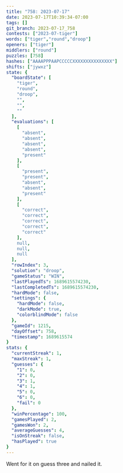 ```yaml
---
title: "758: 2023-07-17"
date: 2023-07-17T10:39:34-07:00
tags: []
git_branch: 2023-07-17_758
contests: ["2023-07-tiger"]
words: ["tiger","round","droop"]
openers: ["tiger"]
middlers: ["round"]
puzzles: [758]
hashes: ["AAAAPPPAAPCCCCCXXXXXXXXXXXXXXX"]
shifts: ["jywxz"]
state: {
  "boardState": [
    "tiger",
    "round",
    "droop",
    "",
    "",
    ""
  ],
  "evaluations": [
    [
      "absent",
      "absent",
      "absent",
      "absent",
      "present"
    ],
    [
      "present",
      "present",
      "absent",
      "absent",
      "present"
    ],
    [
      "correct",
      "correct",
      "correct",
      "correct",
      "correct"
    ],
    null,
    null,
    null
  ],
  "rowIndex": 3,
  "solution": "droop",
  "gameStatus": "WIN",
  "lastPlayedTs": 1689615574230,
  "lastCompletedTs": 1689615574230,
  "hardMode": false,
  "settings": {
    "hardMode": false,
    "darkMode": true,
    "colorblindMode": false
  },
  "gameId": 1215,
  "dayOffset": 758,
  "timestamp": 1689615574
}
stats: {
  "currentStreak": 1,
  "maxStreak": 1,
  "guesses": {
    "1": 0,
    "2": 0,
    "3": 1,
    "4": 1,
    "5": 0,
    "6": 0,
    "fail": 0
  },
  "winPercentage": 100,
  "gamesPlayed": 2,
  "gamesWon": 2,
  "averageGuesses": 4,
  "isOnStreak": false,
  "hasPlayed": true
}
---
```

<!-- more -->
Went for it on guess three and nailed it. 

